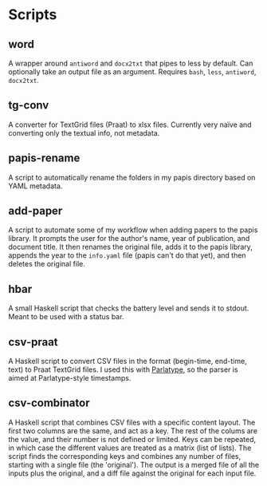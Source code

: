 # Scripts

## word

A wrapper around `antiword` and `docx2txt` that pipes to less by default. Can optionally take an output file as an argument. Requires `bash`, `less`, `antiword`, `docx2txt`.

## tg-conv

A converter for TextGrid files (Praat) to xlsx files. Currently very naïve and converting only the textual info, not metadata.

## papis-rename

A script to automatically rename the folders in my papis directory based on YAML metadata.

## add-paper

A script to automate some of my workflow when adding papers to the papis library. It prompts the user for the author's name, year of publication, and document title. It then renames the original file, adds it to the papis library, appends the year to the `info.yaml` file (papis can't do that yet), and then deletes the original file.

## hbar

A small Haskell script that checks the battery level and sends it to stdout. Meant to be used with a status bar.

## csv-praat

A Haskell script to convert CSV files in the format (begin-time, end-time, text) to Praat TextGrid files. I used this with [Parlatype](http://gkarsay.github.io/parlatype/), so the parser is aimed at Parlatype-style timestamps.

## csv-combinator

A Haskell script that combines CSV files with a specific content layout. The first two columns are the same, and act as a key. The rest of the colums are the value, and their number is not defined or limited. Keys can be repeated, in which case the different values are treated as a matrix (list of lists). The script finds the corresponding keys and combines any number of files, starting with a single file (the 'original'). The output is a merged file of all the inputs plus the original, and a diff file against the original for each input file.
